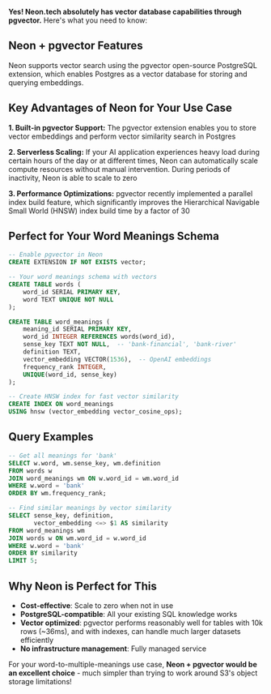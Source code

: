 **Yes! Neon.tech absolutely has vector database capabilities through pgvector.** Here's what you need to know:

## Neon + pgvector Features

Neon supports vector search using the pgvector open-source PostgreSQL extension, which enables Postgres as a vector database for storing and querying embeddings.

## Key Advantages of Neon for Your Use Case

**1. Built-in pgvector Support:**
The pgvector extension enables you to store vector embeddings and perform vector similarity search in Postgres

**2. Serverless Scaling:**
If your AI application experiences heavy load during certain hours of the day or at different times, Neon can automatically scale compute resources without manual intervention. During periods of inactivity, Neon is able to scale to zero

**3. Performance Optimizations:**
pgvector recently implemented a parallel index build feature, which significantly improves the Hierarchical Navigable Small World (HNSW) index build time by a factor of 30

## Perfect for Your Word Meanings Schema

```sql
-- Enable pgvector in Neon
CREATE EXTENSION IF NOT EXISTS vector;

-- Your word meanings schema with vectors
CREATE TABLE words (
    word_id SERIAL PRIMARY KEY,
    word TEXT UNIQUE NOT NULL
);

CREATE TABLE word_meanings (
    meaning_id SERIAL PRIMARY KEY,
    word_id INTEGER REFERENCES words(word_id),
    sense_key TEXT NOT NULL,  -- 'bank-financial', 'bank-river'
    definition TEXT,
    vector_embedding VECTOR(1536),  -- OpenAI embeddings
    frequency_rank INTEGER,
    UNIQUE(word_id, sense_key)
);

-- Create HNSW index for fast vector similarity
CREATE INDEX ON word_meanings 
USING hnsw (vector_embedding vector_cosine_ops);
```

## Query Examples

```sql
-- Get all meanings for 'bank'
SELECT w.word, wm.sense_key, wm.definition 
FROM words w 
JOIN word_meanings wm ON w.word_id = wm.word_id 
WHERE w.word = 'bank'
ORDER BY wm.frequency_rank;

-- Find similar meanings by vector similarity
SELECT sense_key, definition,
       vector_embedding <=> $1 AS similarity
FROM word_meanings wm
JOIN words w ON wm.word_id = w.word_id
WHERE w.word = 'bank'
ORDER BY similarity
LIMIT 5;
```

## Why Neon is Perfect for This

- **Cost-effective**: Scale to zero when not in use
- **PostgreSQL-compatible**: All your existing SQL knowledge works
- **Vector optimized**: pgvector performs reasonably well for tables with 10k rows (~36ms), and with indexes, can handle much larger datasets efficiently
- **No infrastructure management**: Fully managed service

For your word-to-multiple-meanings use case, **Neon + pgvector would be an excellent choice** - much simpler than trying to work around S3's object storage limitations!

